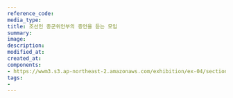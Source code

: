 ```yaml
---
reference_code:
media_type:
title: 조선인 종군위안부의 증언을 듣는 모임
summary:
image:
description:
modified_at:
created_at:
components:
- https://wwm3.s3.ap-northeast-2.amazonaws.com/exhibition/ex-04/section-02/9_조선인+종군위안부의+증언을+듣는+모임.jpg
tags:
-
---
```

